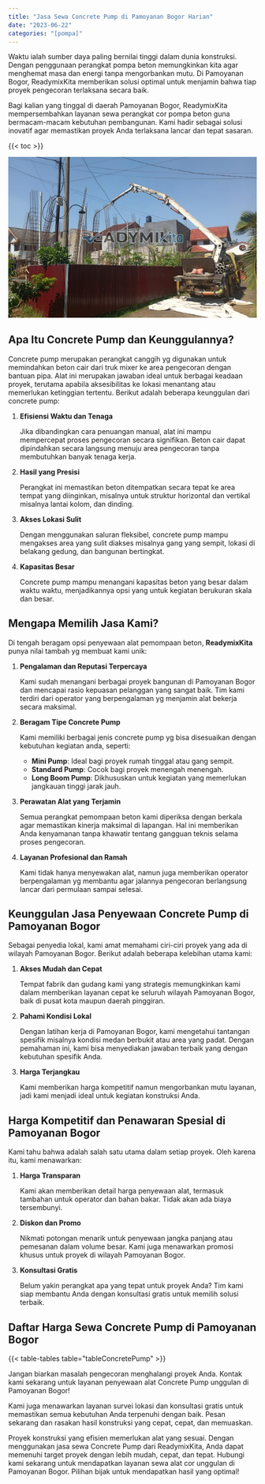 ```yaml
---
title: "Jasa Sewa Concrete Pump di Pamoyanan Bogor Harian"
date: "2023-06-22"
categories: "[pompa]"
---
```


Waktu ialah sumber daya paling bernilai tinggi dalam dunia konstruksi. Dengan penggunaan perangkat pompa beton memungkinkan kita agar menghemat masa dan energi tanpa mengorbankan mutu. Di Pamoyanan Bogor, ReadymixKita memberikan solusi optimal untuk menjamin bahwa tiap proyek pengecoran terlaksana secara baik.

Bagi kalian yang tinggal di daerah Pamoyanan Bogor, ReadymixKita mempersembahkan layanan sewa perangkat cor pompa beton guna bermacam-macam kebutuhan pembangunan. Kami hadir sebagai solusi inovatif agar memastikan proyek Anda terlaksana lancar dan tepat sasaran.

{{< toc >}}

![Jasa Sewa Concrete Pump di Pamoyanan Bogor Harian](/images/pompa/sewa-pompa-24.jpg)

## Apa Itu Concrete Pump dan Keunggulannya?

Concrete pump merupakan perangkat canggih yg digunakan untuk memindahkan beton cair dari truk mixer ke area pengecoran dengan bantuan pipa. Alat ini merupakan jawaban ideal untuk berbagai keadaan proyek, terutama apabila aksesibilitas ke lokasi menantang atau memerlukan ketinggian tertentu. Berikut adalah beberapa keunggulan dari concrete pump:

1. **Efisiensi Waktu dan Tenaga**

   Jika dibandingkan cara penuangan manual, alat ini mampu mempercepat proses pengecoran secara signifikan. Beton cair dapat dipindahkan secara langsung menuju area pengecoran tanpa membutuhkan banyak tenaga kerja.

2. **Hasil yang Presisi**

   Perangkat ini memastikan beton ditempatkan secara tepat ke area tempat yang diinginkan, misalnya untuk struktur horizontal dan vertikal misalnya lantai kolom, dan dinding.

3. **Akses Lokasi Sulit**

   Dengan menggunakan saluran fleksibel, concrete pump mampu mengakses area yang sulit diakses misalnya gang yang sempit, lokasi di belakang gedung, dan bangunan bertingkat.

4. **Kapasitas Besar**

   Concrete pump mampu menangani kapasitas beton yang besar dalam waktu waktu, menjadikannya opsi yang untuk kegiatan berukuran skala dan besar.

## Mengapa Memilih Jasa Kami?

Di tengah beragam opsi penyewaan alat pemompaan beton, **ReadymixKita** punya nilai tambah yg membuat kami unik:

1. **Pengalaman dan Reputasi Terpercaya**

   Kami sudah menangani berbagai proyek bangunan di Pamoyanan Bogor dan mencapai rasio kepuasan pelanggan yang sangat baik. Tim kami terdiri dari operator yang berpengalaman yg menjamin alat bekerja secara maksimal.

2. **Beragam Tipe Concrete Pump**

   Kami memiliki berbagai jenis concrete pump yg bisa disesuaikan dengan kebutuhan kegiatan anda, seperti:
   - **Mini Pump**: Ideal bagi proyek rumah tinggal atau gang sempit.
   - **Standard Pump**: Cocok bagi proyek menengah menengah.
   - **Long Boom Pump**: Dikhususkan untuk kegiatan yang memerlukan jangkauan tinggi jarak jauh.

3. **Perawatan Alat yang Terjamin**

   Semua perangkat pemompaan beton kami diperiksa dengan berkala agar memastikan kinerja maksimal di lapangan. Hal ini memberikan Anda kenyamanan tanpa khawatir tentang gangguan teknis selama proses pengecoran.

4. **Layanan Profesional dan Ramah**

   Kami tidak hanya menyewakan alat, namun juga memberikan operator berpengalaman yg membantu agar jalannya pengecoran berlangsung lancar dari permulaan sampai selesai.

## Keunggulan Jasa Penyewaan Concrete Pump di Pamoyanan Bogor

Sebagai penyedia lokal, kami amat memahami ciri-ciri proyek yang ada di wilayah Pamoyanan Bogor. Berikut adalah beberapa kelebihan utama kami:

1. **Akses Mudah dan Cepat**

   Tempat fabrik dan gudang kami yang strategis memungkinkan kami dalam memberikan layanan cepat ke seluruh wilayah Pamoyanan Bogor, baik di pusat kota maupun daerah pinggiran.

2. **Pahami Kondisi Lokal**

   Dengan latihan kerja di Pamoyanan Bogor, kami mengetahui tantangan spesifik misalnya kondisi medan berbukit atau area yang padat. Dengan pemahaman ini, kami bisa menyediakan jawaban terbaik yang dengan kebutuhan spesifik Anda.

3. **Harga Terjangkau**

   Kami memberikan harga kompetitif namun mengorbankan mutu layanan, jadi kami menjadi ideal untuk kegiatan konstruksi Anda.

## Harga Kompetitif dan Penawaran Spesial di Pamoyanan Bogor

Kami tahu bahwa adalah salah satu utama dalam setiap proyek. Oleh karena itu, kami menawarkan:

1. **Harga Transparan**

   Kami akan memberikan detail harga penyewaan alat, termasuk tambahan untuk operator dan bahan bakar. Tidak akan ada biaya tersembunyi.

2. **Diskon dan Promo**

   Nikmati potongan menarik untuk penyewaan jangka panjang atau pemesanan dalam volume besar. Kami juga menawarkan promosi khusus untuk proyek di wilayah Pamoyanan Bogor.

3. **Konsultasi Gratis**

   Belum yakin perangkat apa yang tepat untuk proyek Anda? Tim kami siap membantu Anda dengan konsultasi gratis untuk memilih solusi terbaik.

## Daftar Harga Sewa Concrete Pump di Pamoyanan Bogor

{{< table-tables table="tableConcretePump" >}}

Jangan biarkan masalah pengecoran menghalangi proyek Anda. Kontak kami sekarang untuk layanan penyewaan alat Concrete Pump unggulan di Pamoyanan Bogor!

Kami juga menawarkan layanan survei lokasi dan konsultasi gratis untuk memastikan semua kebutuhan Anda terpenuhi dengan baik. Pesan sekarang dan rasakan hasil konstruksi yang cepat, cepat, dan memuaskan.

Proyek konstruksi yang efisien memerlukan alat yang sesuai. Dengan menggunakan jasa sewa Concrete Pump dari ReadymixKita, Anda dapat memenuhi target proyek dengan lebih mudah, cepat, dan tepat. Hubungi kami sekarang untuk mendapatkan layanan sewa alat cor unggulan di Pamoyanan Bogor. Pilihan bijak untuk mendapatkan hasil yang optimal!